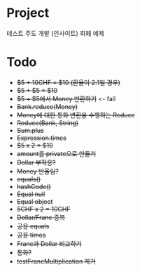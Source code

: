 # Project
테스트 주도 개발 (인사이트) 화폐 예제

# Todo
- ~~$5 + 10CHF = $10 (환율이 2:1일 경우)~~
- ~~$5 + $5 = $10~~
- ~~$5 + $5에서 Money 반환하기~~ <- fail
- ~~Bank.reduce(Money)~~
- ~~Money에 대한 통화 변환을 수행하는 Reduce~~
- ~~Reduce(Bank, String)~~
- ~~Sum.plus~~
- ~~Expression.times~~
- ~~$5 x 2 = $10~~
- ~~amount를 private으로 만들기~~
- ~~Dollar 부작용?~~
- ~~Money 반올림?~~
- ~~equals()~~
- ~~hashCode()~~
- ~~Equal null~~
- ~~Equal object~~
- ~~5CHF x 2 = 10CHF~~
- ~~Dollar/Franc 중복~~
- ~~공용 equals~~
- ~~공용 times~~
- ~~Franc과 Dollar 비교하기~~
- ~~통화?~~
- ~~testFrancMultiplication 제거~~

